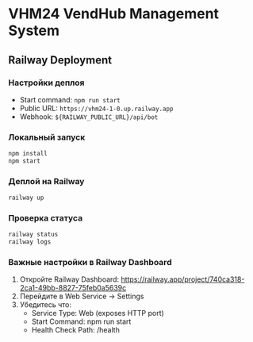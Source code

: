 # VHM24 VendHub Management System

## Railway Deployment

### Настройки деплоя
- Start command: `npm run start`
- Public URL: `https://vhm24-1-0.up.railway.app`
- Webhook: `${RAILWAY_PUBLIC_URL}/api/bot`

### Локальный запуск

```bash
npm install
npm start
```

### Деплой на Railway

```bash
railway up
```

### Проверка статуса

```bash
railway status
railway logs
```

### Важные настройки в Railway Dashboard

1. Откройте Railway Dashboard: https://railway.app/project/740ca318-2ca1-49bb-8827-75feb0a5639c
2. Перейдите в Web Service → Settings
3. Убедитесь что:
   - Service Type: Web (exposes HTTP port)
   - Start Command: npm run start
   - Health Check Path: /health
